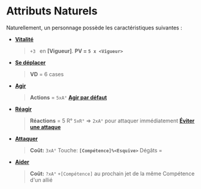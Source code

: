 # Attributs Naturels

Naturellement, un personnage possède les caractéristiques suivantes :
* **[Vitalité](https://trello.com/c/MA4KblaG)**
    > `+3 ` en **[Vigueur]**.
    > **PV = `5 x <Vigueur>`**
* **[Se déplacer](https://trello.com/c/Lde8ahaS)**
   > **VD** = 6 cases
* **[Agir](https://trello.com/c/ssmJtb4d)**
    >**Actions** = `5xA°`
    **[Agir par défaut](https://trello.com/c/Jk3jnogk)**
* **[Réagir](https://trello.com/c/ZWO9M2ej)**
    > **Réactions** = 5 R°
    > `5xR°` => `2xA°` pour attaquer immédiatement
    **[Éviter une attaque](https://trello.com/c/OUGIeI4Y/)**
* **[Attaquer](https://trello.com/c/WjgJTQTG)**
    > **Coût:** `3xA°`
    > Touche: **`[Compétence]%<Esquive>`**
    > Dégâts = <Arme>
* **[Aider](https://trello.com/c/tS7cKFJd)**
    > **Coût:** `?xA°`
    > `+[Compétence]` au prochain jet de la même Compétence d'un allié
